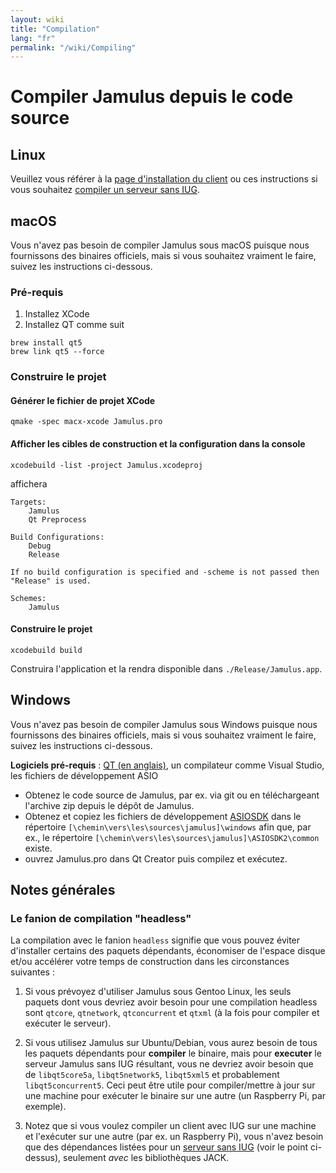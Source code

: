 ```yaml
---
layout: wiki
title: "Compilation"
lang: "fr"
permalink: "/wiki/Compiling"
---
```


# Compiler Jamulus depuis le code source

## Linux

Veuillez vous référer à la [page d'installation du client](Installation-for-Linux) ou ces instructions si vous souhaitez [compiler un serveur sans <abbr title="Interface utilisateur graphique.">IUG</abbr>](Server-Linux#exécuter-un-serveur-sans-iug).

## macOS
Vous n'avez pas besoin de compiler Jamulus sous macOS puisque nous fournissons des binaires officiels, mais si vous souhaitez vraiment le faire, suivez les instructions ci-dessous.

### Pré-requis

1. Installez XCode
1. Installez QT comme suit

```shell
brew install qt5
brew link qt5 --force
```

### Construire le projet

#### Générer le fichier de projet XCode
```shell
qmake -spec macx-xcode Jamulus.pro
```

#### Afficher les cibles de construction et la configuration dans la console
```shell
xcodebuild -list -project Jamulus.xcodeproj
```
affichera
```shell
Targets:
    Jamulus
    Qt Preprocess

Build Configurations:
    Debug
    Release

If no build configuration is specified and -scheme is not passed then "Release" is used.

Schemes:
    Jamulus
```

#### Construire le projet

```shell
xcodebuild build
```

Construira l'application et la rendra disponible dans `./Release/Jamulus.app`.


## Windows
Vous n'avez pas besoin de compiler Jamulus sous Windows puisque nous fournissons des binaires officiels, mais si vous souhaitez vraiment le faire, suivez les instructions ci-dessous.

**Logiciels pré-requis** : [QT (en anglais)](https://www.qt.io/download), un compilateur comme Visual Studio, les fichiers de développement ASIO

- Obtenez le code source de Jamulus, par ex. via git ou en téléchargeant l'archive zip depuis le dépôt de Jamulus.
- Obtenez et copiez les fichiers de développement [ASIOSDK](https://www.steinberg.net/en/company/developers.html) dans le répertoire `[\chemin\vers\les\sources\jamulus]\windows` afin que, par ex., le répertoire `[\chemin\vers\les\sources\jamulus]\ASIOSDK2\common` existe.
- ouvrez Jamulus.pro dans Qt Creator puis compilez et exécutez.


## Notes générales

### Le fanion de compilation "headless"

La compilation avec le fanion `headless` signifie que vous pouvez éviter d'installer certains des paquets dépendants, économiser de l'espace disque et/ou accélérer votre temps de construction dans les circonstances suivantes :

1. Si vous prévoyez d'utiliser Jamulus sous Gentoo Linux, les seuls paquets dont vous devriez avoir besoin pour une compilation headless sont `qtcore`, `qtnetwork`, `qtconcurrent` et `qtxml` (à la fois pour compiler et exécuter le serveur).

1. Si vous utilisez Jamulus sur Ubuntu/Debian, vous aurez besoin de tous les paquets dépendants pour **compiler** le binaire, mais pour **executer** le serveur Jamulus sans IUG résultant, vous ne devriez avoir besoin que de `libqt5core5a`, `libqt5network5`, `libqt5xml5` et probablement `libqt5concurrent5`. Ceci peut être utile pour compiler/mettre à jour sur une machine pour exécuter le binaire sur une autre (un Raspberry Pi, par exemple).

1. Notez que si vous voulez compiler un client avec IUG sur une machine et l'exécuter sur une autre (par ex. un Raspberry Pi), vous n'avez besoin que des dépendances listées pour un [serveur sans IUG](Server-Linux#exécuter-un-serveur-sans-iug) (voir le point ci-dessus), seulement _avec_ les bibliothèques JACK.
